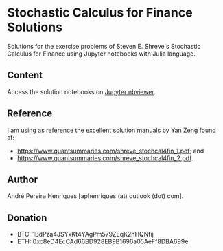 # Stochastic Calculus for Finance Solutions
Solutions for the exercise problems of Steven E. Shreve's Stochastic Calculus for Finance using Jupyter notebooks with Julia language.

## Content
Access the solution notebooks on [Jupyter nbviewer](https://nbviewer.jupyter.org/github/aphenriques/stochastic-calculus-for-finance-solutions/tree/master/).

## Reference
I am using as reference the excellent solution manuals by Yan Zeng found at:

* <https://www.quantsummaries.com/shreve_stochcal4fin_1.pdf>; and
* <https://www.quantsummaries.com/shreve_stochcal4fin_2.pdf>.

## Author
André Pereira Henriques [aphenriques (at) outlook (dot) com].

## Donation
* BTC: 1BdPza4JSYxKt4YAgPm579ZEqK2hHQNfij
* ETH: 0xc8eD4EcCAd66BD928EB9B1696a05AeFf8DBA699e
